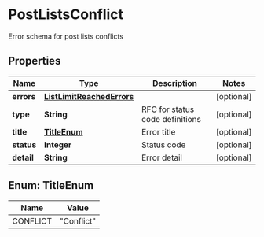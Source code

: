 

# PostListsConflict

Error schema for post lists conflicts

## Properties

| Name | Type | Description | Notes |
|------------ | ------------- | ------------- | -------------|
|**errors** | [**ListLimitReachedErrors**](ListLimitReachedErrors.md) |  |  [optional] |
|**type** | **String** | RFC for status code definitions |  [optional] |
|**title** | [**TitleEnum**](#TitleEnum) | Error title |  [optional] |
|**status** | **Integer** | Status code |  [optional] |
|**detail** | **String** | Error detail |  [optional] |



## Enum: TitleEnum

| Name | Value |
|---- | -----|
| CONFLICT | &quot;Conflict&quot; |



